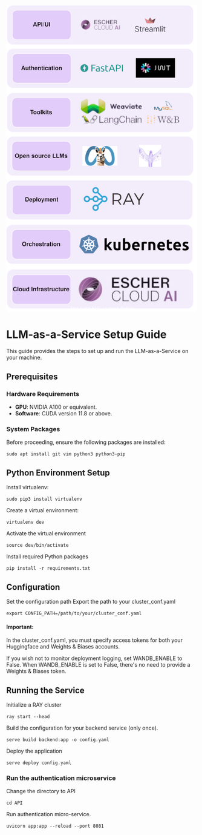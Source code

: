 
![Alt text](Diagram.svg)

# LLM-as-a-Service Setup Guide

This guide provides the steps to set up and run the LLM-as-a-Service on your machine.

## Prerequisites

### Hardware Requirements
- **GPU**: NVIDIA A100 or equivalent.
- **Software**: CUDA version 11.8 or above.

### System Packages

Before proceeding, ensure the following packages are installed:

```
sudo apt install git vim python3 python3-pip
```

## Python Environment Setup
Install virtualenv:
```
sudo pip3 install virtualenv
```
Create a virtual environment:
```
virtualenv dev
```
Activate the virtual environment
```
source dev/bin/activate

```
Install required Python packages
```
pip install -r requirements.txt
```
## Configuration
Set the configuration path
Export the path to your cluster_conf.yaml
```
export CONFIG_PATH=/path/to/your/cluster_conf.yaml
```
#### Important:
In the cluster_conf.yaml, you must specify access tokens for both your Huggingface and Weights & Biases accounts.

If you wish not to monitor deployment logging, set WANDB_ENABLE to False.
When WANDB_ENABLE is set to False, there's no need to provide a Weights & Biases token.

## Running the Service
Initialize a RAY cluster
```
ray start --head
```
Build the configuration for your backend service (only once).
```
serve build backend:app -o config.yaml
```
Deploy the application
```
serve deploy config.yaml
```

### Run the authentication microservice
Change the directory to API
```
cd API
```
Run authentication micro-service. 
```
uvicorn app:app --reload --port 8081
```
